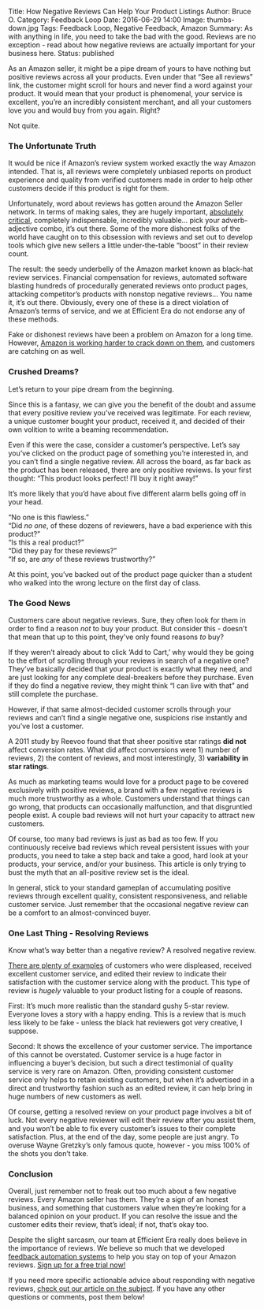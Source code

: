 Title: How Negative Reviews Can Help Your Product Listings
Author: Bruce O.
Category: Feedback Loop
Date: 2016-06-29 14:00
Image: thumbs-down.jpg
Tags: Feedback Loop, Negative Feedback, Amazon 
Summary: As with anything in life, you need to take the bad with the good. Reviews are no exception - read about how negative reviews are actually important for your business here.
Status: published

As an Amazon seller, it might be a pipe dream of yours to have nothing but positive reviews across all your products. Even under that “See all reviews” link, the customer might scroll for hours and never find a word against your product. It would mean that your product is phenomenal, your service is excellent, you’re an incredibly consistent merchant, and all your customers love you and would buy from you again. Right?

Not quite.

### The Unfortunate Truth

It would be nice if Amazon’s review system worked exactly the way Amazon intended. That is, all reviews were completely unbiased reports on product experience and quality from verified customers made in order to help other customers decide if this product is right for them. 

Unfortunately, word about reviews has gotten around the Amazon Seller network. In terms of making sales, they are hugely important, [absolutely critical](https://efficientera.com/blog/2015/08/start-paying-attention-to-your-amazon-reviews.html), completely indispensable, incredibly valuable… pick your adverb-adjective combo, it’s out there. Some of the more dishonest folks of the world have caught on to this obsession with reviews and set out to develop tools which give new sellers a little under-the-table “boost” in their review count.

The result: the seedy underbelly of the Amazon market known as black-hat review services. Financial compensation for reviews, automated software blasting hundreds of procedurally generated reviews onto product pages, attacking competitor’s products with nonstop negative reviews… You name it, it’s out there. Obviously, every one of these is a direct violation of Amazon’s terms of service, and we at Efficient Era do not endorse any of these methods.

Fake or dishonest reviews have been a problem on Amazon for a long time. However, [Amazon is working harder to crack down on them](http://fortune.com/2016/04/26/amazon-more-fake-review-lawsuits/), and customers are catching on as well. 

### Crushed Dreams?

Let’s return to your pipe dream from the beginning.

Since this is a fantasy, we can give you the benefit of the doubt and assume that every positive review you’ve received was legitimate. For each review, a unique customer bought your product, received it, and decided of their own volition to write a beaming recommendation.

Even if this were the case, consider a customer’s perspective. Let’s say you’ve clicked on the product page of something you’re interested in, and you can’t find a single negative review. All across the board, as far back as the product has been released, there are only positive reviews. Is your first thought: “This product looks perfect! I’ll buy it right away!”

It’s more likely that you’d have about five different alarm bells going off in your head. 

“No one is this flawless.”  
“Did *no one*, of these dozens of reviewers, have a bad experience with this product?”  
“Is this a real product?”  
“Did they pay for these reviews?”  
“If so, are *any* of these reviews trustworthy?”

At this point, you’ve backed out of the product page quicker than a student who walked into the wrong lecture on the first day of class.

### The Good News

Customers care about negative reviews. Sure, they often look for them in order to find a reason *not* to buy your product. But consider this - doesn't that mean that up to this point, they've only found reasons *to* buy?

If they weren’t already about to click ‘Add to Cart,’ why would they be going to the effort of scrolling through your reviews in search of a negative one? They’ve basically decided that your product is exactly what they need, and are just looking for any complete deal-breakers before they purchase. Even if they do find a negative review, they might think “I can live with that” and still complete the purchase. 

However, if that same almost-decided customer scrolls through your reviews and can’t find a single negative one, suspicions rise instantly and you’ve lost a customer. 

A 2011 study by Reevoo found that that sheer positive star ratings **did not** affect conversion rates. What did affect conversions were 1) number of reviews, 2) the content of reviews, and most interestingly, 3) **variability in star ratings**. 

As much as marketing teams would love for a product page to be covered exclusively with positive reviews, a brand with a few negative reviews is much more trustworthy as a whole. Customers understand that things can go wrong, that products can occasionally malfunction, and that disgruntled people exist. A couple bad reviews will not hurt your capacity to attract new customers.

Of course, too many bad reviews is just as bad as too few. If you continuously receive bad reviews which reveal persistent issues with your products, you need to take a step back and take a good, hard look at your products, your service, and/or your business. This article is only trying to bust the myth that an all-positive review set is the ideal.

In general, stick to your standard gameplan of accumulating positive reviews through excellent quality, consistent responsiveness, and reliable customer service. Just remember that the occasional negative review can be a comfort to an almost-convinced buyer. 

### One Last Thing - Resolving Reviews

Know what’s way better than a negative review? A resolved negative review.

[There are plenty of examples](http://damniwish.com/how-a-2-star-amazon-review-makes-thousands-of-sales/) of customers who were displeased, received excellent customer service, and edited their review to indicate their satisfaction with the customer service along with the product. This type of review is *hugely* valuable to your product listing for a couple of reasons.

First: It’s much more realistic than the standard gushy 5-star review. Everyone loves a story with a happy ending. This is a review that is much less likely to be fake - unless the black hat reviewers got very creative, I suppose. 

Second: It shows the excellence of your customer service. The importance of this cannot be overstated. Customer service is a huge factor in influencing a buyer’s decision, but such a direct testimonial of quality service is very rare on Amazon. Often, providing consistent customer service only helps to retain existing customers, but when it’s advertised in a direct and trustworthy fashion such as an edited review, it can help bring in huge numbers of new customers as well.

Of course, getting a resolved review on your product page involves a bit of luck. Not every negative reviewer will edit their review after you assist them, and you won’t be able to fix every customer’s issues to their complete satisfaction. Plus, at the end of the day, some people are just angry. To overuse Wayne Gretzky’s only famous quote, however - you miss 100% of the shots you don’t take.

### Conclusion

Overall, just remember not to freak out too much about a few negative reviews. Every Amazon seller has them. They’re a sign of an honest business, and something that customers value when they’re looking for a balanced opinion on your product. If you can resolve the issue and the customer edits their review, that’s ideal; if not, that’s okay too. 

Despite the slight sarcasm, our team at Efficient Era really does believe in the importance of reviews. We believe so much that we developed [feedback automation systems](https://efficientera.com/pages/feedback/) to help you stay on top of your Amazon reviews. [Sign up for a free trial now!](https://app.efficientera.com/register/?)

If you need more specific actionable advice about responding with negative reviews, [check out our article on the subject](https://efficientera.com/blog/2015/08/3-steps-to-changing-a-negative-amazon-review.html). If you have any other questions or comments, post them below!
